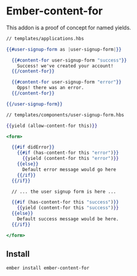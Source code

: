 # Ember-content-for

This addon is a proof of concept for named yields.

```hbs
// templates/applications.hbs

{{#user-signup-form as |user-signup-form|}}

  {{#content-for user-signup-form "success"}}
    Success! we've created your account!
  {{/content-for}}

  {{#content-for user-signup-form "error"}}
    Opps! there was an error.
  {{/content-for}}

{{/user-signup-form}}
```

```hbs
// templates/components/user-signup-form.hbs

{{yield (allow-content-for this)}}

<form>

  {{#if didError}}
    {{#if (has-content-for this "error")}}
      {{yield (content-for this "error")}}
    {{else}}
      Default error message would go here
    {{/if}}
  {{/if}}

  // ... the user signup form is here ...

  {{#if (has-content-for this "success")}}
    {{yield (content-for this "success")}}
  {{else}}
    Default success message would be here.
  {{/if}}

</form>
```

## Install

`ember install ember-content-for`
